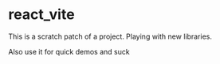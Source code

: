# react_vite

This is a scratch patch of a project.
Playing with new libraries.

Also use it for quick demos and suck
